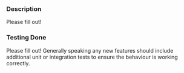 ### Description

Please fill out!

### Testing Done

Please fill out!  Generally speaking any new features should include
additional unit or integration tests to ensure the behaviour is
working correctly.
